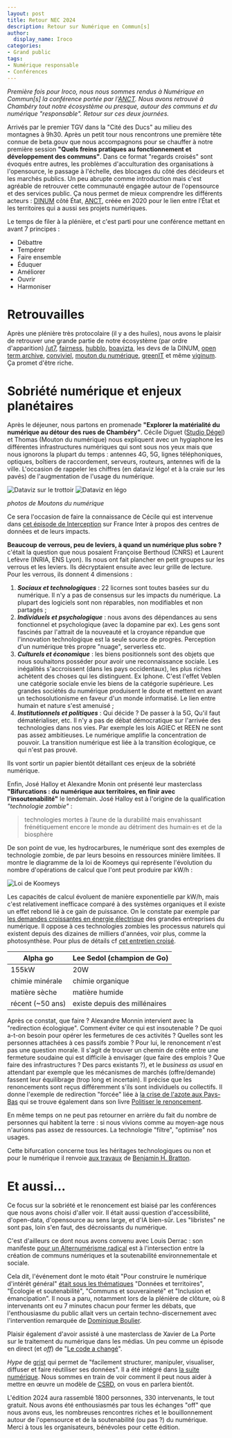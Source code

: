 ```yaml
---
layout: post
title: Retour NEC 2024
description: Retour sur Numérique en Commun[s]
author:
  display_name: Iroco
categories:
- Grand public
tags:
- Numérique responsable
- Conférences
---
```

_Première fois pour Iroco, nous nous sommes rendus à Numérique en Commun[s] la conférence portée par l'[ANCT](https://agence-cohesion-territoires.gouv.fr/). Nous avons retrouvé à Chambéry tout notre écosystème ou presque, autour des communs et du numérique "responsable". Retour sur ces deux journées._

Arrivés par le premier TGV dans la "Cité des Ducs" au milieu des montagnes à 9h30. Après un petit tour nous rencontrons une première tête connue de beta.gouv que nous accompagnons pour se chauffer à notre première session **"Quels freins pratiques au fonctionnement et développement des communs"**. Dans ce format "regards croisés" sont évoqués entre autres, les problèmes d'acculturation des organisations à l'opensource, le passage à l'échelle, des blocages du côté des décideurs et les marchés publics. Un peu abrupte comme introduction mais c'est agréable de retrouver cette communauté engagée autour de l'opensource et des services public. Ça nous permet de mieux comprendre les différents acteurs : [DINUM](https://www.numerique.gouv.fr/dinum/) côté État, [ANCT](https://agence-cohesion-territoires.gouv.fr/), créée en 2020 pour le lien entre l’État et les territoires qui a aussi ses projets numériques.

Le temps de filer à la plénière, et c'est parti pour une conférence mettant en avant 7 principes&nbsp;:

* Débattre
* Tempérer
* Faire ensemble
* Éduquer
* Améliorer
* Ouvrir
* Harmoniser

# Retrouvailles

Après une plénière très protocolaire (il y a des huiles), nous avons le plaisir de retrouver une grande partie de notre écosystème (par ordre d'apparition) [/ut7](https://ut7.fr/), [fairness](https://fairness.coop), [hubblo](https://hubblo.org/), [boavizta](https://boavizta.org/), les devs de la DINUM, [open term archive](https://opentermsarchive.org), [conviviel](https://www.conviviel.org/), [mouton du numérique](https://mouton-numerique.org/), [greenIT](https://www.greenit.fr/) et même [viginum](https://www.sgdsn.gouv.fr/notre-organisation/composantes/service-de-vigilance-et-protection-contre-les-ingerences-numeriques). Ça promet d'être riche.

# Sobriété numérique et enjeux planétaires

Après le déjeuner, nous partons en promenade **"Explorer la matérialité du numérique au détour des rues de Chambéry"**. Cécile Diguet ([Studio Dégel](https://studiodegel.com/)) et Thomas (Mouton du numérique) nous expliquent avec un hygiaphone les différentes infrastructures numériques qui sont sous nos yeux mais que nous ignorons la plupart du temps : antennes 4G, 5G, lignes téléphoniques, optiques, boîtiers de raccordement, serveurs, routeurs, antennes wifi de la ville. L'occasion de rappeler les chiffres (en dataviz légo! et à la craie sur les pavés) de l'augmentation de l'usage du numérique.

![Dataviz sur le trottoir](/images/nec2024/trottoir.png)
![Dataviz en légo](/images/nec2024/lego.png)

*photos de Moutons du numérique*

Ce sera l'occasion de faire la connaissance de Cécile qui est intervenue dans [cet épisode de Interception](https://www.radiofrance.fr/franceinter/podcasts/interception/interception-du-dimanche-22-septembre-2024-8847789) sur France Inter à propos des centres de données et de leurs impacts.

**Beaucoup de verrous, peu de leviers, à quand un numérique plus sobre ?** c'était la question que nous posaient Françoise Berthoud (CNRS) et Laurent Lefèvre (INRIA, ENS Lyon). Ils nous ont fait plancher en petit groupes sur les verrous et les leviers. Ils décryptaient ensuite avec leur grille de lecture. Pour les verrous, ils donnent 4 dimensions :

1. ***Sociaux et technologiques*** : 22 licornes sont toutes basées sur du numérique. Il n'y a pas de consensus sur les impacts du numérique. La plupart des logiciels sont non réparables, non modifiables et non partagés ;
2. ***Individuels et psychologique*** : nous avons des dépendances au sens fonctionnel et psychologique (avec la dopamine par ex). Les gens sont fascinés par l'attrait de la nouveauté et la croyance répandue que l'innovation technologique est la seule source de progrès. Perception d'un numérique très propre "nuage", serverless etc.
3. ***Culturels et économique*** : les biens positionnels sont des objets que nous souhaitons posséder pour avoir une reconnaissance sociale. Les inégalités s'accroissent (dans les pays occidentaux), les plus riches achètent des choses qui les distinguent. Ex Iphone. C'est l'effet Veblen une catégorie sociale envie les biens de la catégorie supérieure. Les grandes sociétés du numérique produisent le doute et mettent en avant un techosolutionisme en faveur d'un monde informatisé. Le lien entre humain et nature s'est amenuisé ;
4. ***Institutionnels et politiques*** : Qui décide ? De passer à la 5G, Qu'il faut dématérialiser, etc. Il n'y a pas de débat démocratique sur l'arrivée des technologies dans nos vies. Par exemple les lois AGIEC et REEN ne sont pas assez ambitieuses. Le numérique amplifie la concentration de pouvoir. La transition numérique est liée à la transition écologique, ce qui n'est pas prouvé.

Ils vont sortir un papier bientôt détaillant ces enjeux de la sobriété numérique.

Enfin, José Halloy et Alexandre Monin ont présenté leur masterclass **"Bifurcations : du numérique aux territoires, en finir avec l'insoutenabilité"** le lendemain. José Halloy est à l'origine de la qualification *"technologie zombie"* :

> technologies mortes à l’aune de la durabilité mais envahissant frénétiquement encore le monde au détriment des humain·es et de la biosphère

De son point de vue, les hydrocarbures, le numérique sont des exemples de technologie zombie, de par leurs besoins en ressources minière limitées. Il montre le diagramme de la loi de Koomeys qui représente l'évolution du nombre d'opérations de calcul que l'ont peut produire par kW/h :

![Loi de Koomeys](/images/nec2024/Koomeys_law_graph.jpg)

Les capacités de calcul évoluent de manière exponentielle par kW/h, mais c'est relativement inefficace comparé à des systèmes organiques et il existe un effet rebond lié à ce gain de puissance. On le constate par exemple par [les demandes croissantes en énergie électrique](https://www.bloomberg.com./graphics/2024-ai-data-centers-power-grids/?srnd=undefined) des grandes entreprises du numérique. Il oppose à ces technologies zombies les processus naturels qui existent depuis des dizaines de milliers d'années, voir plus, comme la photosynthèse. Pour plus de détails cf [cet entretien croisé](https://www.ritimo.org/Au-dela-du-low-tech-technologies-zombies-soutenabilite-et-inventions).

| Alpha go | Lee Sedol (champion de Go) |
| ------- | ----------- |
| 155kW | 20W |
| chimie minérale | chimie organique |
| matière sèche | matière humide |
| récent (~50 ans) | existe depuis des millénaires |

Après ce constat, que faire ? Alexandre Monnin intervient avec la "redirection écologique". Comment éviter ce qui est insoutenable ? De quoi a-t-on besoin pour opérer les fermetures de ces activités ? Quelles sont les personnes attachées à ces passifs zombie ? Pour lui, le renoncement n'est pas une question morale. Il s'agit de trouver un chemin de crête entre une fermeture soudaine qui est difficile à envisager (que faire des emplois ? Que faire des infrastructures ? Des parcs existants ?), et le *business as usual* en attendant par exemple que les mécanismes de marchés (offre/demande) fassent leur équilibrage (trop long et incertain). Il précise que les renoncements sont reçus différemment s'ils sont individuels ou collectifs. Il donne l'exemple de redirection "forcée" liée à [la crise de l'azote aux Pays-Bas](https://www.youtube.com/watch?v=NMvi_gocBtA) qui se trouve également dans son livre [Politiser le renoncement](https://www.babelio.com/livres/Monnin-Politiser-le-renoncement/1490735).

En même temps on ne peut pas retourner en arrière du fait du nombre de personnes qui habitent la terre : si nous vivions comme au moyen-age nous n'aurions pas assez de ressources. La technologie "filtre", "optimise" nos usages.

Cette bifurcation concerne tous les héritages technologiques ou non et pour le numérique il renvoie [aux travaux](https://thenewnormal.strelka.com) de [Benjamin H. Bratton](https://en.wikipedia.org/wiki/Benjamin_H._Bratton).

# Et aussi...

Ce focus sur la sobriété et le renoncement est biaisé par les conférences que nous avons choisi d'aller voir. Il était aussi question d'accessibilité, d'open-data, d'opensource au sens large, et d'IA bien-sûr. Les "libristes" ne sont pas, loin s'en faut, des décroissants du numérique.

C'est d'ailleurs ce dont nous avons convenu avec Louis Derrac : son manifeste [pour un Alternumérisme radical](https://louisderrac.com/alternumerisme-radical/) est à l'intersection entre la création de communs numériques et la soutenabilité environnementale et sociale.

Cela dit, l'événement dont le moto était "Pour construire le numérique d'intérêt général" [était sous les thématiques](https://www.youtube.com/watch?v=2QU4rC8sg2U) "Données et territoires", "Écologie et soutenabilité", "Communs et souveraineté" et "Inclusion et émancipation". Il nous a paru, notamment lors de la plénière de clôture, où 8 intervenants ont eu 7 minutes chacun pour fermer les débats, que l'enthousiasme du public allait vers un certain techno-discernement avec l'intervention remarquée de [Dominique Boulier](https://fr.wikipedia.org/wiki/Dominique_Boullier).

Plaisir également d'avoir assisté à une masterclass de Xavier de La Porte sur le traitement du numérique dans les médias. Un peu comme un épisode en direct (et *off*) de "[Le code a changé](https://www.radiofrance.fr/franceinter/podcasts/le-code-a-change)".

*Hype* de [grist](https://www.getgrist.com/) qui permet de "facilement structurer, manipuler, visualiser, diffuser et faire réutiliser ses données". Il a été intégré dans [la suite numérique](https://lasuite.numerique.gouv.fr/). Nous sommes en train de voir comment il peut nous aider à mettre en œuvre un modèle de [CSRD](https://finance.ec.europa.eu/capital-markets-union-and-financial-markets/company-reporting-and-auditing/company-reporting/corporate-sustainability-reporting_en), on vous en parlera bientôt.

L'édition 2024 aura rassemblé 1800 personnes, 330 intervenants, le tout gratuit. Nous avons été enthousiasmés par tous les échanges "off" que nous avons eus, les nombreuses rencontres riches et le bouillonnement autour de l'opensource et de la soutenabilité (ou pas&nbsp;?) du numérique. Merci à tous les organisateurs, bénévoles pour cette édition.
